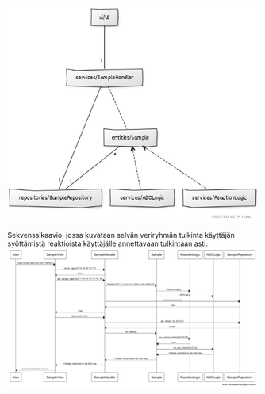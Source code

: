 ![Luokkakaavio](https://github.com/sari-bee/ot-harjoitustyo/blob/master/dokumentaatio/class_diagram.jpg)

Sekvenssikaavio, jossa kuvataan selvän veriryhmän tulkinta käyttäjän syöttämistä reaktioista käyttäjälle annettavaan tulkintaan asti:
![Sekvenssikaavio](https://github.com/sari-bee/ot-harjoitustyo/blob/master/dokumentaatio/sequence_diagram.png)
